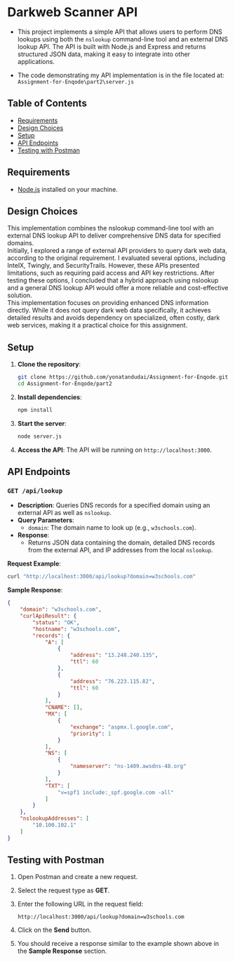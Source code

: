 # Darkweb Scanner API

* This project implements a simple API that allows users to perform DNS lookups using both the `nslookup` command-line tool and an external DNS lookup API. The API is built with Node.js and Express and returns structured JSON data, making it easy to integrate into other applications.

* The code demonstrating my API implementation is in the file located at:  
```Assignment-for-Enqode\part2\server.js```

## Table of Contents
- [Requirements](#requirements)
- [Design Choices](#design-choices)
- [Setup](#setup)
- [API Endpoints](#api-endpoints)
- [Testing with Postman](#testing-with-postman)

## Requirements
- [Node.js](https://nodejs.org/) installed on your machine.

## Design Choices
This implementation combines the nslookup command-line tool with an external DNS lookup API to deliver comprehensive DNS data for specified domains.  
Initially, I explored a range of external API providers to query dark web data, according to the original requirement. I evaluated several options, including IntelX, Twingly, and SecurityTrails. However, these APIs presented limitations, such as requiring paid access and API key restrictions. After testing these options, I concluded that a hybrid approach using nslookup and a general DNS lookup API would offer a more reliable and cost-effective solution.  
This implementation focuses on providing enhanced DNS information directly. While it does not query dark web data specifically, it achieves detailed results and avoids dependency on specialized, often costly, dark web services, making it a practical choice for this assignment.  

## Setup
1. **Clone the repository**:
   ```bash
   git clone https://github.com/yonatandudai/Assignment-for-Enqode.git
   cd Assignment-for-Enqode/part2
   ```

2. **Install dependencies**:
   ```bash
   npm install
   ```

3. **Start the server**:
   ```bash
   node server.js
   ```

4. **Access the API**: 
   The API will be running on `http://localhost:3000`.

## API Endpoints
### `GET /api/lookup`
- **Description**: Queries DNS records for a specified domain using an external API as well as `nslookup`.
- **Query Parameters**:
  - `domain`: The domain name to look up (e.g., `w3schools.com`).
- **Response**:
  - Returns JSON data containing the domain, detailed DNS records from the external API, and IP addresses from the local `nslookup`.
  
**Request Example**:
```bash
curl "http://localhost:3000/api/lookup?domain=w3schools.com"
```

**Sample Response**:
```json
{
    "domain": "w3schools.com",
    "curlApiResult": {
        "status": "OK",
        "hostname": "w3schools.com",
        "records": {
            "A": [
                {
                    "address": "13.248.240.135",
                    "ttl": 60
                },
                {
                    "address": "76.223.115.82",
                    "ttl": 60
                }
            ],
            "CNAME": [],
            "MX": [
                {
                    "exchange": "aspmx.l.google.com",
                    "priority": 1
                }
            ],
            "NS": [
                {
                    "nameserver": "ns-1409.awsdns-48.org"
                }
            ],
            "TXT": [
                "v=spf1 include:_spf.google.com -all"
            ]
        }
    },
    "nslookupAddresses": [
        "10.100.102.1"
    ]
}
```

## Testing with Postman

1. Open Postman and create a new request.

2. Select the request type as **GET**.

3. Enter the following URL in the request field:  
   ```
   http://localhost:3000/api/lookup?domain=w3schools.com
   ```

4. Click on the **Send** button.

5. You should receive a response similar to the example shown above in the **Sample Response** section.
